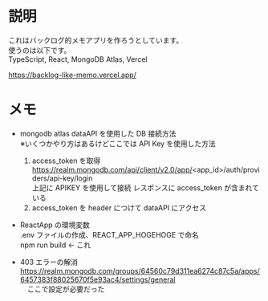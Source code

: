 # 説明

これはバックログ的メモアプリを作ろうとしています。  
使うのは以下です。  
TypeScript, React, MongoDB Atlas, Vercel

https://backlog-like-memo.vercel.app/

# メモ

- mongodb atlas dataAPI を使用した DB 接続方法  
  ※いくつかやり方はあるけどここでは API Key を使用した方法

  1. access_token を取得
     https://realm.mongodb.com/api/client/v2.0/app/<app_id>/auth/providers/api-key/login  
     上記に APIKEY を使用して接続 レスポンスに access_token が含まれている
  1. access_token を header につけて dataAPI にアクセス

- ReactApp の環境変数  
  .env ファイルの作成、REACT_APP_HOGEHOGE で命名  
  npm run build <- これ

- 403 エラーの解消  
   https://realm.mongodb.com/groups/64560c79d311ea6274c87c5a/apps/6457383f88025670f5e93ac4/settings/general  
  　ここで設定が必要だった
